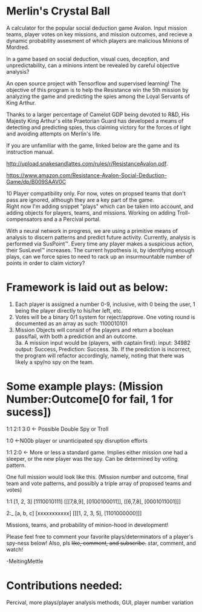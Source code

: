 # Merlin's Crystal Ball
A calculator for the popular social deduction game Avalon.  Input mission teams, player votes on key missions, and mission outcomes, and recieve a dynamic probability assesment of which players are malicious Minions of Mordred.

In a game based on social deduction,  visual cues, deception, and unpredictability,  can a minions intent be revealed by careful objective analysis?


An open source project with Tensorflow and supervised learning! The objective of this program is to help the Resistance win the 5th mission by analyzing the game and predicting the spies among the Loyal Servants of King Arthur. 

Thanks to a larger percentage of Camelot GDP being devoted to R&D, His Majesty King Arthur's elite Praetorian Guard has developed a means of detecting and predicting spies, thus claiming victory for the forces of light and avoiding attempts on  Merlin's life.

If you are unfamiliar with the game, linked below are the game and its instruction manual. 

http://upload.snakesandlattes.com/rules/r/ResistanceAvalon.pdf.

https://www.amazon.com/Resistance-Avalon-Social-Deduction-Game/dp/B009SAAV0C 

10 Player compatibility only.  For now, votes on propsed teams that don't pass are ignored, although they are a key part of the game.   
Right now I'm adding snippet "plays" which can be taken into account, and adding objects for players, teams, and missions. Working on adding Troll-compensators and a a Percival portal. 


With a neural network in progress, we are using a primitive means of analysis to discern patterns and predict future activity.
Currently, analysis is performed via SusPoint™.  Every time any player makes a suspicious action, their SusLevel™ increases. 
The current hypothesis is, by identifying enough plays, can we force spies to need to rack up an insurmountable number of points in order to claim victory?


# Framework is laid out as below:
  1. Each player is assigned a number 0-9, inclusive, with 0 being the user, 1 being the player directly to his/her left, etc.
  2. Votes will be a binary 0/1 system for reject/approve.  One voting round is documented as an array as such: 1100010101
  3. Mission Objects will consist of the players and return a boolean pass/fail, with both a prediction and an outcome.  
    3a. A mission input would be (players, with captain first):  input: 34982  output: Success, Prediction: Success.
     3b. If the prediction is incorrect, the program will refactor accordingly, namely, noting that there was likely a spy/no spy on the team. 


# Some example plays: (Mission Number:Outcome[0 for fail, 1 for sucess])

1:1 2:1 3:0  <- Possible Double Spy or Troll

1:0          <-N00b player or unanticipated spy disruption efforts

1:1 2:0      <- More or less a standard game.   Implies either mission one had a sleeper, or the new player was the spy.  Can be determined by voting pattern. 

One full mission would look like this. (Mission number and outcome, final team and vote patterns, and possibly a triple array of proposed teams and votes) 

1:1 [1, 2, 3] [1110010111] [[[7,8,9], [0100100011]], [[6,7,8], [0001011001]]]

2:_ [a, b, c] [xxxxxxxxxxx] [[[1, 2, 3, 5], [1101000000]]]

Missions, teams, and probability of minion-hood in development!
  
  

Please feel free to comment your favorite plays/determinators of a player's spy-ness below!
Also, pls ~~like, comment, and subscribe.~~ star, comment, and watch! 


-MeltingMettle
  
  
# Contributions needed:
Percival, more plays/player analysis methods, GUI, player number variation
  
